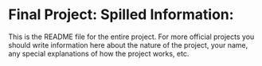 # Final Project: Spilled Information:



This is the README file for the entire project. For more official projects you should write information here about the nature of the project, your name, any special explanations of how the project works, etc.
